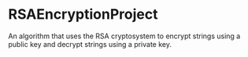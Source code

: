 # RSAEncryptionProject
An algorithm that uses the RSA cryptosystem to encrypt strings using a public key and decrypt strings using a private key.
